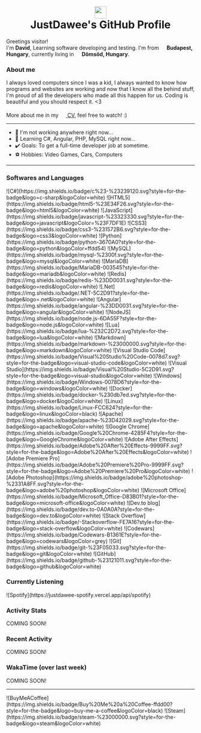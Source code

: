 <h1>
<center><img height="32" src="icons/justdawee.png"/></center>
<center>JustDawee's GitHub Profile</center>
</h1>


<p>Greetings visitor! </br> I'm <b>David</b>, Learning software developing and testing. I'm from <img src="https://cdn-icons-png.flaticon.com/512/197/197584.png" width="13"/> <b>Budapest, Hungary</b>, currently living in <img src="https://cdn-icons-png.flaticon.com/512/197/197584.png" width="13"/> <b>Dömsöd, Hungary</b>. </p>
<h3>About me</h3>
<p>
I always loved computers since I was a kid, I always wanted to know how programs and websites are working and now that I know all the behind stuff, I'm proud of all the developers who made all this happen for us. Coding is beautiful and you should respect it. <3 
<br><br>
More about me in my <a href="https://cv.justdawee.com" target="_blank"><img height="16" src="https://cdn-icons.flaticon.com/png/512/896/premium/896846.png?token=exp=1645646160~hmac=dffa18a4ebfbea3d2f4ddce1b5f011a2"/> CV</a>, feel free to watch! :)
<hr>
<ul>
<li>💼 I'm not working anywhere right now...
<li>📙 Learning C#, Angular, PHP, MySQL right now...
<li>✔️ Goals: To get a full-time developer job at sometime.
<li>⚽ Hobbies: Video Games, Cars, Computers
</ul>
<hr>
</p>
<h3>Softwares and Languages</h3>
<p>
  ![C#](https://img.shields.io/badge/c%23-%23239120.svg?style=for-the-badge&logo=c-sharp&logoColor=white)
  ![HTML5](https://img.shields.io/badge/html5-%23E34F26.svg?style=for-the-badge&logo=html5&logoColor=white)
  ![JavaScript](https://img.shields.io/badge/javascript-%23323330.svg?style=for-the-badge&logo=javascript&logoColor=%23F7DF1E)
  ![CSS3](https://img.shields.io/badge/css3-%231572B6.svg?style=for-the-badge&logo=css3&logoColor=white)
  ![Python](https://img.shields.io/badge/python-3670A0?style=for-the-badge&logo=python&logoColor=ffdd54)
  ![MySQL](https://img.shields.io/badge/mysql-%2300f.svg?style=for-the-badge&logo=mysql&logoColor=white)
  ![MariaDB](https://img.shields.io/badge/MariaDB-003545?style=for-the-badge&logo=mariadb&logoColor=white)
  ![Redis](https://img.shields.io/badge/redis-%23DD0031.svg?style=for-the-badge&logo=redis&logoColor=white)
  ![.Net](https://img.shields.io/badge/.NET-5C2D91?style=for-the-badge&logo=.net&logoColor=white)
  ![Angular](https://img.shields.io/badge/angular-%23DD0031.svg?style=for-the-badge&logo=angular&logoColor=white)
  ![NodeJS](https://img.shields.io/badge/node.js-6DA55F?style=for-the-badge&logo=node.js&logoColor=white)
  ![Lua](https://img.shields.io/badge/lua-%232C2D72.svg?style=for-the-badge&logo=lua&logoColor=white)
  ![Markdown](https://img.shields.io/badge/markdown-%23000000.svg?style=for-the-badge&logo=markdown&logoColor=white)
  ![Visual Studio Code](https://img.shields.io/badge/Visual%20Studio%20Code-0078d7.svg?style=for-the-badge&logo=visual-studio-code&logoColor=white)
  ![Visual Studio](https://img.shields.io/badge/Visual%20Studio-5C2D91.svg?style=for-the-badge&logo=visual-studio&logoColor=white)
  ![Windows](https://img.shields.io/badge/Windows-0078D6?style=for-the-badge&logo=windows&logoColor=white)
  ![Docker](https://img.shields.io/badge/docker-%230db7ed.svg?style=for-the-badge&logo=docker&logoColor=white)
  ![Linux](https://img.shields.io/badge/Linux-FCC624?style=for-the-badge&logo=linux&logoColor=black)
  ![Apache](https://img.shields.io/badge/apache-%23D42029.svg?style=for-the-badge&logo=apache&logoColor=white)
  ![Google Chrome](https://img.shields.io/badge/Google%20Chrome-4285F4?style=for-the-badge&logo=GoogleChrome&logoColor=white)
  ![Adobe After Effects](https://img.shields.io/badge/Adobe%20After%20Effects-9999FF.svg?style=for-the-badge&logo=Adobe%20After%20Effects&logoColor=white)
  ![Adobe Premiere Pro](https://img.shields.io/badge/Adobe%20Premiere%20Pro-9999FF.svg?style=for-the-badge&logo=Adobe%20Premiere%20Pro&logoColor=white)
  ![Adobe Photoshop](https://img.shields.io/badge/adobe%20photoshop-%2331A8FF.svg?style=for-the-badge&logo=adobe%20photoshop&logoColor=white)
  ![Microsoft Office](https://img.shields.io/badge/Microsoft_Office-D83B01?style=for-the-badge&logo=microsoft-office&logoColor=white)
  ![Dev.to blog](https://img.shields.io/badge/dev.to-0A0A0A?style=for-the-badge&logo=dev.to&logoColor=white)
  ![Stack Overflow](https://img.shields.io/badge/-Stackoverflow-FE7A16?style=for-the-badge&logo=stack-overflow&logoColor=white)
  ![Codewars](https://img.shields.io/badge/Codewars-B1361E?style=for-the-badge&logo=codewars&logoColor=grey)
  ![Git](https://img.shields.io/badge/git-%23F05033.svg?style=for-the-badge&logo=git&logoColor=white)
  ![GitHub](https://img.shields.io/badge/github-%23121011.svg?style=for-the-badge&logo=github&logoColor=white)
</p>
<h3>Currently Listening</h3>
![Spotify](https://justdawee-spotify.vercel.app/api/spotify)
<h3>Activity Stats</h3>
COMING SOON!
<h3>Recent Activity</h3>
COMING SOON!
<h3>WakaTime (over last week)</h3>
COMING SOON!
<hr>
![BuyMeACoffee](https://img.shields.io/badge/Buy%20Me%20a%20Coffee-ffdd00?style=for-the-badge&logo=buy-me-a-coffee&logoColor=black)
![Steam](https://img.shields.io/badge/steam-%23000000.svg?style=for-the-badge&logo=steam&logoColor=white)
